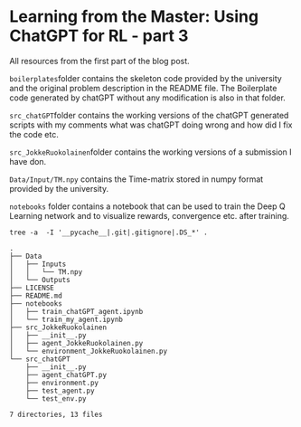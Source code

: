 
# Learning from the Master: Using ChatGPT for RL - part 3

All resources from the first part of the blog post.

```boilerplates```folder contains the skeleton code provided by the university and the original problem description in the README file. The Boilerplate code generated by chatGPT without any modification is also in that folder.

```src_chatGPT```folder contains the working versions of the chatGPT generated scripts with my comments what was chatGPT doing wrong and how did I fix the code etc.

```src_JokkeRuokolainen```folder contains the working versions of a submission I have don.

```Data/Input/TM.npy``` contains the Time-matrix stored in numpy format provided by the university.

```notebooks``` folder contains a notebook that can be used to train the Deep Q Learning network and to visualize rewards, convergence etc. after training.

```
tree -a  -I '__pycache__|.git|.gitignore|.DS_*' .

.
├── Data
│   ├── Inputs
│   │   └── TM.npy
│   └── Outputs
├── LICENSE
├── README.md
├── notebooks
│   ├── train_chatGPT_agent.ipynb
│   └── train_my_agent.ipynb
├── src_JokkeRuokolainen
│   ├── __init__.py
│   ├── agent_JokkeRuokolainen.py
│   └── environment_JokkeRuokolainen.py
└── src_chatGPT
    ├── __init__.py
    ├── agent_chatGPT.py
    ├── environment.py
    ├── test_agent.py
    └── test_env.py

7 directories, 13 files
```